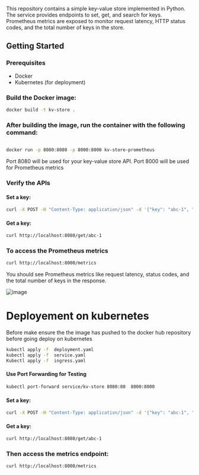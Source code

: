 This repository contains a simple key-value store implemented in Python. The service provides endpoints to set, get, and search for keys. Prometheus metrics are exposed to monitor request latency, HTTP status codes, and the total number of keys in the store.

## Getting Started

### Prerequisites

- Docker
- Kubernetes (for deployment)

### Build the Docker image:

```bash
docker build -t kv-store .
```

### After building the image, run the container with the following command:
```bash

docker run -p 8080:8080 -p 8000:8000 kv-store-prometheus
```

Port 8080 will be used for your key-value store API.
Port 8000 will be used for Prometheus metrics

### Verify the APIs

#### Set a key:

 ```bash
curl -X POST -H "Content-Type: application/json" -d '{"key": "abc-1", "value": "123"}' http://localhost:8080/set
 ```
#### Get a key:

```bash
curl http://localhost:8080/get/abc-1
```
### To access the Prometheus metrics

```bash
curl http://localhost:8000/metrics
```
You should see Prometheus metrics like request latency, status codes, and the total number of keys in the response.

![image](https://github.com/user-attachments/assets/e6b22707-5a28-4766-b6a4-13aaf649db55)

# Deployement on kubernetes
Before make ensure the the image has pushed to the docker hub repository before going deploy on kubernetes

```bash
kubectl apply -f  deployment.yaml
kubectl apply -f  service.yaml
Kubectl apply -f  ingress.yaml
```
#### Use Port Forwarding for Testing
```bash
kubectl port-forward service/kv-store 8080:80  8000:8000
```
#### Set a key:
 ```bash
curl -X POST -H "Content-Type: application/json" -d '{"key": "abc-1", "value": "123"}' http://localhost:8080/set
 ```
#### Get a key:
```bash
curl http://localhost:8080/get/abc-1
```
### Then access the metrics endpoint:

```bash
curl http://localhost:8000/metrics
```









